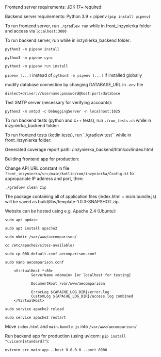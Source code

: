 Frontend server requirements: JDK 17+ required

Backend server requirements: Python 3.9 + pipenv (`pip install pipenv`)

To run frontend server, run `./gradlew run` while in front_inzynierka folder and access via `localhost:3000`

To run backend server, run while in inzynierka_backend folder:

`python3 -m pipenv install`

`python3 -m pipenv sync`

`python3 -m pipenv run install`

`pipenv [...]` instead of `python3 -m pipenv [...]` if installed globally

modify database connection by changing DATABASE_URL in `.env` file

`dialect+driver://username:password@host:port/database`

Test SMTP server (necessary for verifying accounts):

`python3 -m smtpd -c DebuggingServer -n localhost:1025`

To run backend tests (python and c++ tests), run `./run_tests.sh` while in inzynierka_backend folder:

To run frontend tests (kotlin tests), run `./gradlew test`` while in front_inzynierka folder:

Generated coverage report path: /inzynierka_backend/htmlcov/index.html

Building frontend app for production:

Change API_URL constant in file `front_inzynierka/src/main/kotlin/com/inzynierka/Config.kt` to appropariate IP address and port, then:

`./gradlew clean zip`

The package containing all of application files (index.html + main.bundle.js) will be saved as build/libs/template-1.0.0-SNAPSHOT.zip. 

Website can be hosted using e.g. Apache 2.4 (Ubuntu):

`sudo apt update`

`sudo apt install apache2`

`sudo mkdir /var/www/aecomparison/`

`cd /etc/apache2/sites-available/`

`sudo cp 000-default.conf aecomparison.conf`

`sudo nano aecomparison.conf`


        <VirtualHost *:80>
                ServerName <domain> [or localhost for testing]
        
                DocumentRoot /var/www/aecomparison
        
                ErrorLog ${APACHE_LOG_DIR}/error.log
                CustomLog ${APACHE_LOG_DIR}/access.log combined
        </VirtualHost>

`sudo service apache2 reload`

`sudo service apache2 restart`

Move `index.html` and `main.bundle.js` into `/var/www/aecomparison/`

Run backend app for production (using uvicorn: `pip install "uvicorn[standard]"`):

`uvicorn src.main:app --host 0.0.0.0 --port 8000`

